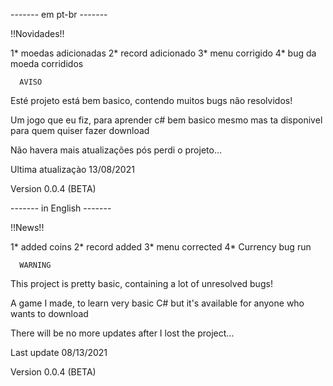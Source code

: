 ------- em pt-br -------

!!Novidades!!

1* moedas adicionadas
2* record adicionado
3* menu corrigido
4* bug da moeda corrididos



      AVISO


Esté projeto está bem basico, contendo muitos bugs não resolvidos!

Um jogo que eu fiz, para aprender c# bem basico mesmo mas ta disponivel para quem quiser fazer download

Não havera mais atualizações pós perdi o projeto...

Ultima atualizaçào 13/08/2021

Version 0.0.4 (BETA)

------- in English -------

!!News!!

1* added coins
2* record added
3* menu corrected
4* Currency bug run



      WARNING


This project is pretty basic, containing a lot of unresolved bugs!

A game I made, to learn very basic C# but it's available for anyone who wants to download

There will be no more updates after I lost the project...

Last update 08/13/2021

Version 0.0.4 (BETA)
